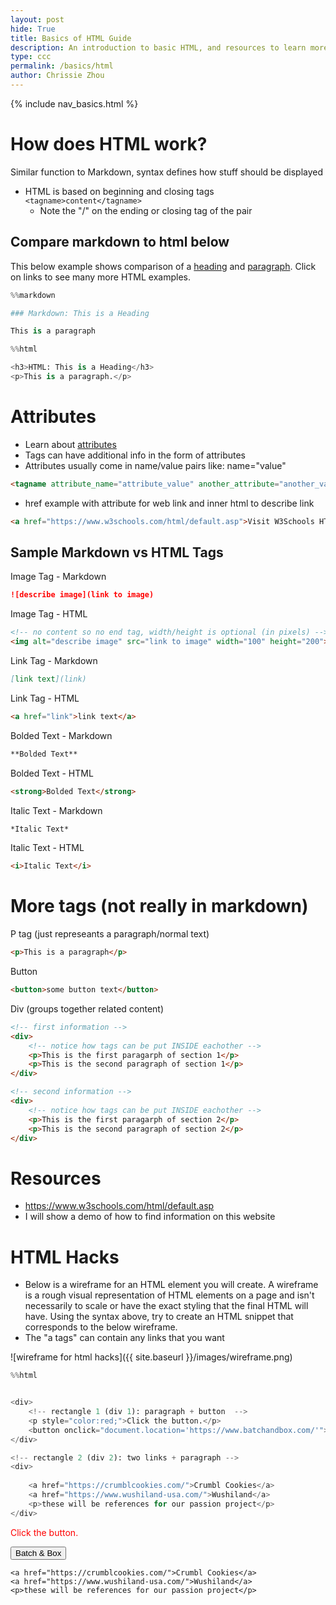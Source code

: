 ```yaml
---
layout: post
hide: True
title: Basics of HTML Guide
description: An introduction to basic HTML, and resources to learn more.
type: ccc
permalink: /basics/html
author: Chrissie Zhou
---
```


{% include nav_basics.html %}


# How does HTML work?
Similar function to Markdown, syntax defines how stuff should be displayed
- HTML is based on beginning and closing tags `<tagname>content</tagname>`
  - Note the "/" on the ending or closing tag of the pair

## Compare markdown to html below
This below example shows comparison of a [heading](https://www.w3schools.com/html/html_headings.asp) and [paragraph](https://www.w3schools.com/html/html_paragraphs.asp).  Click on links to see many more HTML examples.


```python
%%markdown

### Markdown: This is a Heading

This is a paragraph

```


```python
%%html

<h3>HTML: This is a Heading</h3>
<p>This is a paragraph.</p>
```

# Attributes
- Learn about [attributes](https://www.w3schools.com/html/html_attributes.asp) 
- Tags can have additional info in the form of attributes
- Attributes usually come in name/value pairs like: name="value"

```html
<tagname attribute_name="attribute_value" another_attribute="another_value">inner html text</tagname>
```

- href example with attribute for web link and inner html to describe link

```html
<a href="https://www.w3schools.com/html/default.asp">Visit W3Schools HTML Page</a>
```

## Sample Markdown vs HTML Tags
Image Tag - Markdown

```md
![describe image](link to image)
```

Image Tag - HTML

```html
<!-- no content so no end tag, width/height is optional (in pixels) -->
<img alt="describe image" src="link to image" width="100" height="200">
```

Link Tag - Markdown

```md
[link text](link)
```

Link Tag - HTML

```html
<a href="link">link text</a>
```

Bolded Text - Markdown

```md
**Bolded Text**
```

Bolded Text - HTML

```md
<strong>Bolded Text</strong>
```

Italic Text - Markdown

```md
*Italic Text*
```

Italic Text - HTML

```md
<i>Italic Text</i>
```

# More tags (not really in markdown)
P tag (just represeants a paragraph/normal text)

```html
<p>This is a paragraph</p>
```

Button

```html
<button>some button text</button>
```

Div (groups together related content)

```html
<!-- first information -->
<div>
    <!-- notice how tags can be put INSIDE eachother -->
    <p>This is the first paragarph of section 1</p>
    <p>This is the second paragraph of section 1</p>
</div>

<!-- second information -->
<div>
    <!-- notice how tags can be put INSIDE eachother -->
    <p>This is the first paragarph of section 2</p>
    <p>This is the second paragraph of section 2</p>
</div>
```



# Resources
- https://www.w3schools.com/html/default.asp
- I will show a demo of how to find information on this website

# HTML Hacks
- Below is a wireframe for an HTML element you will create. A wireframe is a rough visual representation of HTML elements on a page and isn't necessarily to scale or have the exact styling that the final HTML will have. Using the syntax above, try to create an HTML snippet that corresponds to the below wireframe.
- The "a tags" can contain any links that you want

![wireframe for html hacks]({{ site.baseurl }}/images/wireframe.png)


```python
%%html


<div>
    <!-- rectangle 1 (div 1): paragraph + button  -->
    <p style="color:red;">Click the button.</p>
    <button onclick="document.location='https://www.batchandbox.com/'">Batch & Box</button>
</div>

<!-- rectangle 2 (div 2): two links + paragraph -->
<div>
    
    <a href="https://crumblcookies.com/">Crumbl Cookies</a>
    <a href="https://www.wushiland-usa.com/">Wushiland</a>
    <p>these will be references for our passion project</p>
</div>

```




<div>
    <!-- rectangle 1 (div 1): paragraph + button  -->
    <p style="color:red;">Click the button.</p>
    <button onclick="document.location='https://www.batchandbox.com/'">Batch & Box</button>
</div>

<!-- rectangle 2 (div 2): two links + paragraph -->
<div>

    <a href="https://crumblcookies.com/">Crumbl Cookies</a>
    <a href="https://www.wushiland-usa.com/">Wushiland</a>
    <p>these will be references for our passion project</p>
</div>


